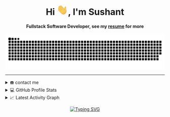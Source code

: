 <html>
<body>
  
<div align="center">
<h1 align="center">Hi <img width="35" src="https://github.com/adhikarisushant/adhikarisushant/blob/main/resources/img/waving.gif">, I'm Sushant</h1>
<h4 align="center">Fullstack Software Developer, see my <a href="https://github.com/adhikarisushant/adhikarisushant/blob/main/assets/sushant-adhikari-resume.pdf" target="_blank">resume</a> for more</h4>
</div>

<div align="center">
  <a href="https://devsushant.netlify.app/">
  <img  src="https://github.com/adhikarisushant/adhikarisushant/blob/main/resources/img/grid-snake.svg"
       alt="snake" /></a>
</div>

-----
<details>
  <summary>☎️ contact me</summary>
<div>
  <samp>
    <h2 align="center">you can reach me by:</h2>
    <p align="center">
      <br/>
      <a href="https://www.linkedin.com/in/sushant-adhikari/" target="blank"><img align="center"
         src="https://img.shields.io/badge/linkedin-%231DA1F2.svg?style=for-the-badge&logo=linkedin&logoColor=white"
         alt="sushant" height="30"/></a>
      <a href="https://www.facebook.com/sushant.adhikari.319/" target="blank"><img align="center"
         src="https://img.shields.io/badge/facebook-4267B2.svg?style=for-the-badge&logo=facebook&logoColor=white"
         alt="sushant" height="30"/></a>
      <a href="mailto:devsushant46@gmail.com" target="blank"><img align="center"
         src="https://img.shields.io/badge/gmail-EA4335.svg?style=for-the-badge&logo=gmail&logoColor=white"
         alt="azzar" height="30"/></a>
    </p>
  <p align="center">
      <a href="https://www.instagram.com/adhikarisushant_" target="blank"><img align="center"
         src="https://img.shields.io/badge/instagram-%23E4405F.svg?style=for-the-badge&logo=Instagram&logoColor=white"
         alt="sushant" height="30"/></a>
      <a href="https://wa.me/+9779863644354" target="blank"><img align="center"
         src="https://img.shields.io/badge/whatsapp-4B7F1.svg?style=for-the-badge&logo=whatsapp&logoColor=white"
         alt="sushant" height="30"/></a>
      <a href="https://twitter.com/sushant_adk" target="blank"><img align="center"
         src="https://img.shields.io/badge/twitter-1DA1F2.svg?style=for-the-badge&logo=twitter&logoColor=white"
         alt="azzar" height="30"/></a>
      <br>
    </p>
  </samp>
</div>
</details>

  
<details> 
  <summary>💻 GitHub Profile Stats</summary>
  <div>
  <samp>
    <h2 align="center"> Github stats </h2>
      <br/>
    <details open>
  <summary><h3>Languages</h3></summary>
            <p align="center">
        <a href="https://github.com/adhikarisushant/">
          <img src="https://github-readme-stats.vercel.app/api/top-langs/?username=adhikarisushant&langs_count=6&theme=gruvbox&layout=compact&hide_border=true"
          alt="adhikarisushant :: overall Top Langs " /></a>
      </p>
        <p align="center">
          <a href="https://github.com/adhikarisushant/">
          <img width="45%" src="https://github-profile-summary-cards.vercel.app/api/cards/repos-per-language?username=adhikarisushant&theme=gruvbox&layout=compact&hide_border=true"
          alt="adhikarisushant :: Top Langs by repo" />
          <img width="45%" src="https://github-profile-summary-cards.vercel.app/api/cards/most-commit-language?username=adhikarisushant&theme=gruvbox&layout=compact&hide_border=true"
          alt="adhikarisushant :: Top Langs by commit" />
          </a>
        </p>
</details>
    <details open>
  <summary><h3>stasistic</h3></summary>
        <p align="center">
          <a href="https://github.com/adhikarisushant/">
          <img width="49.5%" src="https://github-readme-stats.vercel.app/api?username=adhikarisushant&show_icons=true&theme=gruvbox&hide_border=true" />
          <img width="49.5%" src="https://github-readme-streak-stats.herokuapp.com/?user=adhikarisushant&theme=gruvbox&hide_border=true" />
          </a>
       </p>
     <br>
     </samp>
  </div>    
</details>

<details>
  <summary>📈 Latest Activity Graph</summary>
  <samp>
  <br/>
  <h2 align="center"> latest contribution </h2>
<a href="https://github.com/adhikarisushant/github-readme-activity-graph">
  <img alt="Sushant's Activity Graph" src="https://github-readme-activity-graph.cyclic.app/graph?username=adhikarisushant&theme=github-compact&hide_border=true" /></a>
<br/>
  </samp>
  </details>
  

   <p align="center"><a href="https://git.io/typing-svg"><img src="https://readme-typing-svg.demolab.com?font=Fira+Code&pause=1000&color=0E7334&center=true&vCenter=true&width=435&lines=Fullstack+software+developer;Specializing+in+building,+designing;Exceptional+digital+experiences+" alt="Typing SVG" /></a></p>
</body>
</html>
